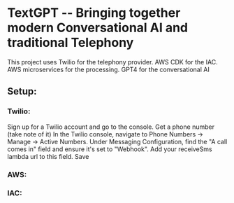 # TextGPT -- Bringing together modern Conversational AI and traditional Telephony 

This project uses Twilio for the telephony provider. AWS CDK for the IAC. AWS microservices for the processing. GPT4 for the conversational AI

## Setup:

### Twilio:
Sign up for a Twilio account and go to the console. 
Get a phone number (take note of it)
In the Twilio console, navigate to Phone Numbers -> Manage -> Active Numbers. 
Under Messaging Configuration, find the "A call comes in" field and ensure it's set to "Webhook".
Add your receiveSms lambda url to this field.
Save

### AWS:
### IAC:
